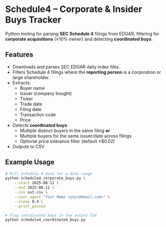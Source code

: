 # Schedule4 – Corporate & Insider Buys Tracker

Python tooling for parsing **SEC Schedule 4** filings from EDGAR, filtering for **corporate acquisitions** (≥10% owner) and detecting **coordinated buys**.

## Features
- Downloads and parses SEC EDGAR daily index files.
- Filters Schedule 4 filings where the **reporting person** is a corporation or large shareholder.
- Extracts:
  - Buyer name
  - Issuer (company bought)
  - Ticker
  - Trade date
  - Filing date
  - Transaction code
  - Price
- Detects **coordinated buys**:
  - Multiple distinct buyers in the same filing **or**
  - Multiple buyers for the same issuer/date across filings
  - Optional price tolerance filter (default ±$0.02)
- Outputs to CSV

## Example Usage
```bash
# Pull Schedule 4 data for a date range
python schedule4_corporate_buys.py \
    --start 2025-08-11 \
    --end 2025-08-12 \
    --csv out.csv \
    --user_agent "Your Name <your@email.com>" \
    --sleep 0.4 \
    --print_passed

# Flag coordinated buys in the output CSV
python schedule4_coordinated_buys.py